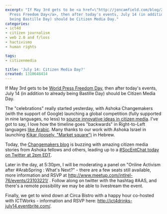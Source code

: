 ```yaml
---
excerpt: "If May 3rd gets to be <a href=\"http://joncamfield.com/blog/2011/05/celebrating_world_press\">World
  Press Freedom Day</a>, then after today's events, July 14 (in addition to already
  being Bastille Day) should be Citizen Media Day."
categories:
- ict4d
- citizen journalism
- web 2.0 and f/loss
- hactivismo
- human rights

tags:
- citizenmedia

title: 'July 14: Citizen Media Day?'
created: 1310648414
---
```

If May 3rd gets to be <a href="http://joncamfield.com/blog/2011/05/celebrating_world_press">World Press Freedom Day</a>, then after today's events, July 14 (in addition to already being Bastille Day) should be Citizen Media Day.

The "celebrations" really started yesterday, with Ashoka Changemakers (with the support of Google) launching a global competition (fully supported in nine languages, no less) to <a href="http://www.changemakers.com/citizenmedia">source innovative ideas in citizen media</a>. I've got to say, I love how the timeline goes "backwards" in Right-to-Left languages <a href="http://www.changemakers.com/ar/%D8%A5%D8%B9%D9%84%D8%A7%D9%85%D8%A7%D9%84%D9%85%D9%88%D8%A7%D8%B7%D9%86">like Arabic</a>.  Many thanks to our work with Ashoka Israel in launching <a href="http://kikar.changemakers.com"> Kikar (loosely, "Market square")</a> in Hebrew.

Today, the <a href="http://www.changemakers.com/blog">Changemakers blog</a> is buzzing with amazing citizen media stories from Ashoka fellows and others, leading up to a <a href="http://www.changemakers.com/blog/join-us-july-14th-socentchat-boosting-global-media-access">#SocEntChat today on Twitter at 2pm EDT</a>.

Later in the day, at 5:30pm, I will be moderating a panel on "Online Activism after #ArabSpring : What's Next?" - there are a few seats still available, more information and RSVP at  http://www.meetup.com/intlrel-76/events/23103221/ .  Follow along on twitter with the hashtag #AAS, and there's a remote possibility we may be able to livestream the event.

Finally, we get to wind down at Circa Bistro with a happy hour co-hosted with ICTWorks - information and RSVP here: http://ict4drinks-july14.eventbrite.com/.
